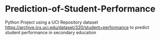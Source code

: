 # Prediction-of-Student-Performance
Python Project using a UCI Repository dataset https://archive.ics.uci.edu/dataset/320/student+performance to predict student performance in secondary education

